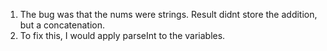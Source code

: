 1. The bug was that the nums were strings. Result didnt store the addition, but a concatenation.
2. To fix this, I would apply parseInt to the variables.